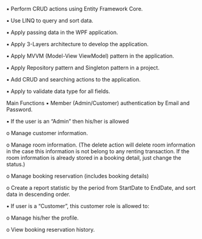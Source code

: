 ▪	Perform CRUD actions using Entity Framework Core.

▪	Use LINQ to query and sort data.

▪	Apply passing data in the WPF application.

▪	Apply 3-Layers architecture to develop the application.

▪	Apply MVVM (Model-View ViewModel) pattern in the application.

▪	Apply Repository pattern and Singleton pattern in a project.

▪	Add CRUD and searching actions to the application.

▪	Apply to validate data type for all fields.

Main Functions
▪	Member (Admin/Customer) authentication by Email and Password. 

▪	If the user is an “Admin” then his/her is allowed 

o	Manage customer information. 

o	Manage room information. (The delete action will delete room information in the case this information is not belong to any renting transaction. If the room information is already stored in a booking detail, just change the status.)

o	Manage booking reservation (includes booking details) 

o	Create a report statistic by the period from StartDate to EndDate, and sort data in descending order.

▪	If user is a “Customer”, this customer role is allowed to:

o	Manage his/her the profile.

o	View booking reservation history.
